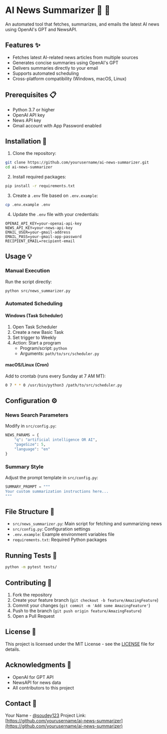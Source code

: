 # AI News Summarizer 🤖 📰

An automated tool that fetches, summarizes, and emails the latest AI news using OpenAI's GPT and NewsAPI.

## Features ✨

- Fetches latest AI-related news articles from multiple sources
- Generates concise summaries using OpenAI's GPT
- Delivers summaries directly to your email
- Supports automated scheduling
- Cross-platform compatibility (Windows, macOS, Linux)

## Prerequisites 📋

- Python 3.7 or higher
- OpenAI API key
- News API key
- Gmail account with App Password enabled

## Installation 🚀

1. Clone the repository:
```bash
git clone https://github.com/yourusername/ai-news-summarizer.git
cd ai-news-summarizer
```

2. Install required packages:
```bash
pip install -r requirements.txt
```

3. Create a `.env` file based on `.env.example`:
```bash
cp .env.example .env
```

4. Update the `.env` file with your credentials:
```
OPENAI_API_KEY=your-openai-api-key
NEWS_API_KEY=your-news-api-key
EMAIL_USER=your-gmail-address
EMAIL_PASS=your-gmail-app-password
RECIPIENT_EMAIL=recipient-email
```

## Usage 💡

### Manual Execution

Run the script directly:
```bash
python src/news_summarizer.py
```

### Automated Scheduling

#### Windows (Task Scheduler)
1. Open Task Scheduler
2. Create a new Basic Task
3. Set trigger to Weekly
4. Action: Start a program
   - Program/script: `python`
   - Arguments: `path/to/src/scheduler.py`

#### macOS/Linux (Cron)
Add to crontab (runs every Sunday at 7 AM MT):
```bash
0 7 * * 0 /usr/bin/python3 /path/to/src/scheduler.py
```

## Configuration ⚙️

### News Search Parameters
Modify in `src/config.py`:
```python
NEWS_PARAMS = {
    "q": "artificial intelligence OR AI",
    "pageSize": 5,
    "language": "en"
}
```

### Summary Style
Adjust the prompt template in `src/config.py`:
```python
SUMMARY_PROMPT = """
Your custom summarization instructions here...
"""
```

## File Structure 📁

- `src/news_summarizer.py`: Main script for fetching and summarizing news
- `src/config.py`: Configuration settings
- `.env.example`: Example environment variables file
- `requirements.txt`: Required Python packages

## Running Tests 🧪

```bash
python -m pytest tests/
```

## Contributing 🤝

1. Fork the repository
2. Create your feature branch (`git checkout -b feature/AmazingFeature`)
3. Commit your changes (`git commit -m 'Add some AmazingFeature'`)
4. Push to the branch (`git push origin feature/AmazingFeature`)
5. Open a Pull Request

## License 📄

This project is licensed under the MIT License - see the [LICENSE](LICENSE) file for details.

## Acknowledgments 🙏

- OpenAI for GPT API
- NewsAPI for news data
- All contributors to this project

## Contact 📧

Your Name - [@soudey123](https://x.com/soudey123)
Project Link: [https://github.com/yourusername/ai-news-summarizer](https://github.com/yourusername/ai-news-summarizer)
